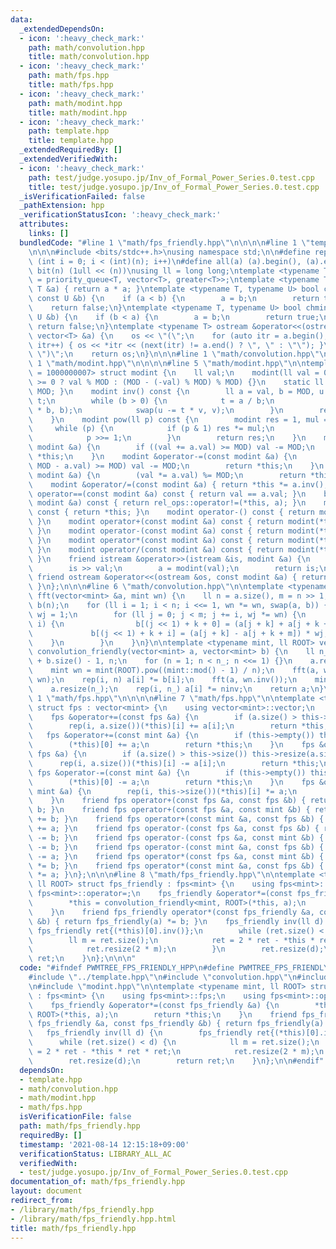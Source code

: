 ```yaml
---
data:
  _extendedDependsOn:
  - icon: ':heavy_check_mark:'
    path: math/convolution.hpp
    title: math/convolution.hpp
  - icon: ':heavy_check_mark:'
    path: math/fps.hpp
    title: math/fps.hpp
  - icon: ':heavy_check_mark:'
    path: math/modint.hpp
    title: math/modint.hpp
  - icon: ':heavy_check_mark:'
    path: template.hpp
    title: template.hpp
  _extendedRequiredBy: []
  _extendedVerifiedWith:
  - icon: ':heavy_check_mark:'
    path: test/judge.yosupo.jp/Inv_of_Formal_Power_Series.0.test.cpp
    title: test/judge.yosupo.jp/Inv_of_Formal_Power_Series.0.test.cpp
  _isVerificationFailed: false
  _pathExtension: hpp
  _verificationStatusIcon: ':heavy_check_mark:'
  attributes:
    links: []
  bundledCode: "#line 1 \"math/fps_friendly.hpp\"\n\n\n\n#line 1 \"template.hpp\"\n\
    \n\n\n#include <bits/stdc++.h>\nusing namespace std;\n\n#define rep(i, n) for\
    \ (int i = 0; i < (int)(n); i++)\n#define all(a) (a).begin(), (a).end()\n#define\
    \ bit(n) (1ull << (n))\nusing ll = long long;\ntemplate <typename T> using priority_queue_rev\
    \ = priority_queue<T, vector<T>, greater<T>>;\ntemplate <typename T> T sq(const\
    \ T &a) { return a * a; }\ntemplate <typename T, typename U> bool chmax(T &a,\
    \ const U &b) {\n    if (a < b) {\n        a = b;\n        return true;\n    }\n\
    \    return false;\n}\ntemplate <typename T, typename U> bool chmin(T &a, const\
    \ U &b) {\n    if (b < a) {\n        a = b;\n        return true;\n    }\n   \
    \ return false;\n}\ntemplate <typename T> ostream &operator<<(ostream &os, const\
    \ vector<T> &a) {\n    os << \"(\";\n    for (auto itr = a.begin(); itr != a.end();\
    \ itr++) { os << *itr << (next(itr) != a.end() ? \", \" : \"\"); }\n    os <<\
    \ \")\";\n    return os;\n}\n\n\n#line 1 \"math/convolution.hpp\"\n\n\n\n#line\
    \ 1 \"math/modint.hpp\"\n\n\n\n#line 5 \"math/modint.hpp\"\n\ntemplate <ll MOD\
    \ = 1000000007> struct modint {\n    ll val;\n    modint(ll val = 0) : val(val\
    \ >= 0 ? val % MOD : (MOD - (-val) % MOD) % MOD) {}\n    static ll mod() { return\
    \ MOD; }\n    modint inv() const {\n        ll a = val, b = MOD, u = 1, v = 0,\
    \ t;\n        while (b > 0) {\n            t = a / b;\n            swap(a -= t\
    \ * b, b);\n            swap(u -= t * v, v);\n        }\n        return modint(u);\n\
    \    }\n    modint pow(ll p) const {\n        modint res = 1, mul = val;\n   \
    \     while (p) {\n            if (p & 1) res *= mul;\n            mul *= mul;\n\
    \            p >>= 1;\n        }\n        return res;\n    }\n    modint &operator+=(const\
    \ modint &a) {\n        if ((val += a.val) >= MOD) val -= MOD;\n        return\
    \ *this;\n    }\n    modint &operator-=(const modint &a) {\n        if ((val +=\
    \ MOD - a.val) >= MOD) val -= MOD;\n        return *this;\n    }\n    modint &operator*=(const\
    \ modint &a) {\n        (val *= a.val) %= MOD;\n        return *this;\n    }\n\
    \    modint &operator/=(const modint &a) { return *this *= a.inv(); }\n    bool\
    \ operator==(const modint &a) const { return val == a.val; }\n    bool operator!=(const\
    \ modint &a) const { return rel_ops::operator!=(*this, a); }\n    modint operator+()\
    \ const { return *this; }\n    modint operator-() const { return modint(-val);\
    \ }\n    modint operator+(const modint &a) const { return modint(*this) += a;\
    \ }\n    modint operator-(const modint &a) const { return modint(*this) -= a;\
    \ }\n    modint operator*(const modint &a) const { return modint(*this) *= a;\
    \ }\n    modint operator/(const modint &a) const { return modint(*this) /= a;\
    \ }\n    friend istream &operator>>(istream &is, modint &a) {\n        ll val;\n\
    \        is >> val;\n        a = modint(val);\n        return is;\n    }\n   \
    \ friend ostream &operator<<(ostream &os, const modint &a) { return os << a.val;\
    \ }\n};\n\n\n#line 6 \"math/convolution.hpp\"\n\ntemplate <typename mint> void\
    \ fft(vector<mint> &a, mint wn) {\n    ll n = a.size(), m = n >> 1;\n    vector<mint>\
    \ b(n);\n    for (ll i = 1; i < n; i <<= 1, wn *= wn, swap(a, b)) {\n        mint\
    \ wj = 1;\n        for (ll j = 0; j < m; j += i, wj *= wn) {\n            rep(k,\
    \ i) {\n                b[(j << 1) + k + 0] = (a[j + k] + a[j + k + m]);\n   \
    \             b[(j << 1) + k + i] = (a[j + k] - a[j + k + m]) * wj;\n        \
    \    }\n        }\n    }\n}\n\ntemplate <typename mint, ll ROOT> vector<mint>\
    \ convolution_friendly(vector<mint> a, vector<mint> b) {\n    ll n_ = a.size()\
    \ + b.size() - 1, n;\n    for (n = 1; n < n_; n <<= 1) {}\n    a.resize(n), b.resize(n);\n\
    \    mint wn = mint(ROOT).pow((mint::mod() - 1) / n);\n    fft(a, wn), fft(b,\
    \ wn);\n    rep(i, n) a[i] *= b[i];\n    fft(a, wn.inv());\n    mint ninv = mint(n).inv();\n\
    \    a.resize(n_);\n    rep(i, n_) a[i] *= ninv;\n    return a;\n}\n\n\n#line\
    \ 1 \"math/fps.hpp\"\n\n\n\n#line 7 \"math/fps.hpp\"\n\ntemplate <typename mint>\
    \ struct fps : vector<mint> {\n    using vector<mint>::vector;\n    using vector<mint>::operator=;\n\
    \    fps &operator+=(const fps &a) {\n        if (a.size() > this->size()) this->resize(a.size());\n\
    \        rep(i, a.size())(*this)[i] += a[i];\n        return *this;\n    }\n \
    \   fps &operator+=(const mint &a) {\n        if (this->empty()) this->resize(1);\n\
    \        (*this)[0] += a;\n        return *this;\n    }\n    fps &operator-=(const\
    \ fps &a) {\n        if (a.size() > this->size()) this->resize(a.size());\n  \
    \      rep(i, a.size())(*this)[i] -= a[i];\n        return *this;\n    }\n   \
    \ fps &operator-=(const mint &a) {\n        if (this->empty()) this->resize(1);\n\
    \        (*this)[0] -= a;\n        return *this;\n    }\n    fps &operator*=(const\
    \ mint &a) {\n        rep(i, this->size())(*this)[i] *= a;\n        return *this;\n\
    \    }\n    friend fps operator+(const fps &a, const fps &b) { return fps(a) +=\
    \ b; }\n    friend fps operator+(const fps &a, const mint &b) { return fps(a)\
    \ += b; }\n    friend fps operator+(const mint &a, const fps &b) { return fps(b)\
    \ += a; }\n    friend fps operator-(const fps &a, const fps &b) { return fps(a)\
    \ -= b; }\n    friend fps operator-(const fps &a, const mint &b) { return fps(a)\
    \ -= b; }\n    friend fps operator-(const mint &a, const fps &b) { return fps(b)\
    \ -= a; }\n    friend fps operator*(const fps &a, const mint &b) { return fps(a)\
    \ *= b; }\n    friend fps operator*(const mint &a, const fps &b) { return fps(b)\
    \ *= a; }\n};\n\n\n#line 8 \"math/fps_friendly.hpp\"\n\ntemplate <typename mint,\
    \ ll ROOT> struct fps_friendly : fps<mint> {\n    using fps<mint>::fps;\n    using\
    \ fps<mint>::operator=;\n    fps_friendly &operator*=(const fps_friendly &a) {\n\
    \        *this = convolution_friendly<mint, ROOT>(*this, a);\n        return *this;\n\
    \    }\n    friend fps_friendly operator*(const fps_friendly &a, const fps_friendly\
    \ &b) { return fps_friendly(a) *= b; }\n    fps_friendly inv(ll d) {\n       \
    \ fps_friendly ret{(*this)[0].inv()};\n        while (ret.size() < d) {\n    \
    \        ll m = ret.size();\n            ret = 2 * ret - *this * ret * ret;\n\
    \            ret.resize(2 * m);\n        }\n        ret.resize(d);\n        return\
    \ ret;\n    }\n};\n\n\n"
  code: "#ifndef PWMTREE_FPS_FRIENDLY_HPP\n#define PWMTREE_FPS_FRIENDLY_HPP 1\n\n\
    #include \"../template.hpp\"\n#include \"convolution.hpp\"\n#include \"fps.hpp\"\
    \n#include \"modint.hpp\"\n\ntemplate <typename mint, ll ROOT> struct fps_friendly\
    \ : fps<mint> {\n    using fps<mint>::fps;\n    using fps<mint>::operator=;\n\
    \    fps_friendly &operator*=(const fps_friendly &a) {\n        *this = convolution_friendly<mint,\
    \ ROOT>(*this, a);\n        return *this;\n    }\n    friend fps_friendly operator*(const\
    \ fps_friendly &a, const fps_friendly &b) { return fps_friendly(a) *= b; }\n \
    \   fps_friendly inv(ll d) {\n        fps_friendly ret{(*this)[0].inv()};\n  \
    \      while (ret.size() < d) {\n            ll m = ret.size();\n            ret\
    \ = 2 * ret - *this * ret * ret;\n            ret.resize(2 * m);\n        }\n\
    \        ret.resize(d);\n        return ret;\n    }\n};\n\n#endif"
  dependsOn:
  - template.hpp
  - math/convolution.hpp
  - math/modint.hpp
  - math/fps.hpp
  isVerificationFile: false
  path: math/fps_friendly.hpp
  requiredBy: []
  timestamp: '2021-08-14 12:15:18+09:00'
  verificationStatus: LIBRARY_ALL_AC
  verifiedWith:
  - test/judge.yosupo.jp/Inv_of_Formal_Power_Series.0.test.cpp
documentation_of: math/fps_friendly.hpp
layout: document
redirect_from:
- /library/math/fps_friendly.hpp
- /library/math/fps_friendly.hpp.html
title: math/fps_friendly.hpp
---
```

